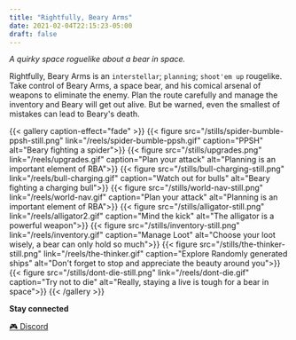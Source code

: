```yaml
---
title: "Rightfully, Beary Arms"
date: 2021-02-04T22:15:23-05:00
draft: false
---
```


*A quirky space roguelike about a bear in space.*

Rightfully, Beary Arms is an `interstellar`; `planning`; `shoot'em up` rougelike. Take control of Beary Arms, a space bear, and his comical arsenal of weapons to eliminate  the enemy. Plan the route carefully and manage the inventory and Beary will get out alive. But be warned, even the smallest of mistakes can lead to Beary's death.


{{< gallery caption-effect="fade" >}}
  {{< figure src="/stills/spider-bumble-ppsh-still.png" link="/reels/spider-bumble-ppsh.gif" caption="PPSH" alt="Beary fighting a spider">}}
  {{< figure src="/stills/upgrades.png" link="/reels/upgrades.gif" caption="Plan your attack" alt="Planning is an important element of RBA">}}
  {{< figure src="/stills/bull-charging-still.png" link="/reels/bull-charging.gif" caption="Watch out for bulls" alt="Beary fighting a charging bull">}}
  {{< figure src="/stills/world-nav-still.png" link="/reels/world-nav.gif" caption="Plan your attack" alt="Planning is an important element of RBA">}}
  {{< figure src="/stills/alligator-still.png" link="/reels/alligator2.gif" caption="Mind the kick" alt="The alligator is a powerful weapon">}}
  {{< figure src="/stills/inventory-still.png" link="/reels/inventory.gif" caption="Manage Loot" alt="Choose your loot wisely, a bear can only hold so much">}}
  {{< figure src="/stills/the-thinker-still.png" link="/reels/the-thinker.gif" caption="Explore Randomly generated ships" alt="Don't forget to stop and appreciate the beauty around you">}}
  {{< figure src="/stills/dont-die-still.png" link="/reels/dont-die.gif" caption="Try not to die" alt="Really, staying a live is tough for a bear in space">}}
{{< /gallery >}}

__Stay connected__

[🎮 Discord](https://discord.gg/5RmvYfN)
